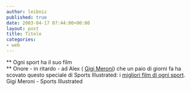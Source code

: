```yaml
---
author: leibniz
published: true
date: 2003-04-17 07:44:00+00:00
layout: post
title: Titolo
categories:
- web
---
```


 **   Ogni sport ha il suo film   
** Onore - in ritardo - ad Alex ( [   Gigi Meroni](http://gigimeroni.blogspot.com/2003_04_01_gigimeroni_archive.html#92569031)) che un paio di giorni fa ha scovato questo speciale di Sports Illustrated: i  [   migliori film di ogni sport](http://sportsillustrated.cnn.com/features/2003/movies/news/2003/03/26/theyre_no1/).  
Gigi Meroni - Sports Illustrated
